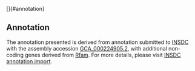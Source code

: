 []{#annotation}

Annotation
----------

The annotation presented is derived from annotation submitted to
[INSDC](http://www.insdc.org) with the assembly accession
[GCA\_000224905.2](http://www.ebi.ac.uk/ena/data/view/GCA_000224905.2),
with additional non-coding genes derived from
[Rfam](http://rfam.xfam.org/). For more details, please visit [INSDC
annotation
import](http://ensemblgenomes.org/info/data/insdc_annotation).
